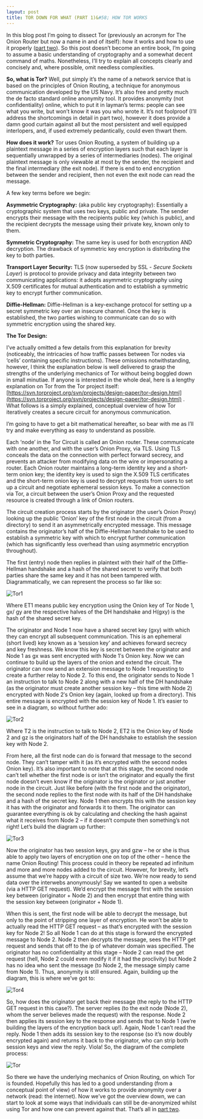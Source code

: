 ```yaml
---
layout: post
title: TOR DOWN FOR WHAT (PART 1)&#58; HOW TOR WORKS
---
```


In this blog post I’m going to dissect Tor (previously an acronym for The Onion Router but now a name in and of itself): how it works and how to use it properly ([part two](/tor-down-for-what-part-two)). So this post doesn’t become an entire book, I’m going to assume a basic understanding of cryptography and a somewhat decent command of maths. Nonetheless, I’ll try to explain all concepts clearly and concisely and, where possible, omit needless complexities.

**So, what is Tor?** Well, put simply it’s the name of a network service that is based on the principles of Onion Routing, a technique for anonymous communication developed by the US Navy. It’s also free and pretty much the de facto standard online anonymity tool. It provides anonymity (not confidentiality) online, which to put it in layman’s terms: people can see what you write, but won’t know it was you who wrote it. It’s not foolproof (I’ll address the shortcomings in detail in part two), however it does provide a damn good curtain against all but the most persistent and well equipped interlopers, and, if used extremely pedantically, could even thwart them.

**How does it work?** Tor uses Onion Routing, a system of building up a plaintext message in a series of encryption layers such that each layer is sequentially unwrapped by a series of intermediaries (nodes). The original plaintext message is only viewable at most by the sender, the recipient and the final intermediary (the exit node). If there is end to end encryption between the sender and recipient, then not even the exit node can read the message.

A few key terms before we begin:

**Asymmetric Cryptography:** (aka public key cryptography): Essentially a cryptographic system that uses two keys, public and private. The sender encrypts their message with the recipients public key (which is public), and the recipient decrypts the message using their private key, known only to them.

**Symmetric Cryptography:** The same key is used for both encryption AND decryption. The drawback of symmetric key encryption is distributing the key to both parties.

**Transport Layer Security:** TLS (now superseded by SSL - *Secure Sockets Layer*) is protocol to provide privacy and data integrity between two communicating applications: it adopts asymmetric cryptography using X.509 certificates for mutual authentication and to establish a symmetric key to encrypt further communication.

**Diffie-Hellman:** Diffie-Hellman is a key-exchange protocol for setting up a secret symmetric key over an insecure channel. Once the key is established, the two parties wishing to communicate can do so with symmetric encryption using the shared key.




**The Tor Design:**

I’ve actually omitted a few details from this explanation for brevity (noticeably, the intricacies of how traffic passes between Tor nodes via ‘cells’ containing specific instructions). These omissions notwithstanding, however, I think the explanation below is well delivered to grasp the strengths of the underlying mechanics of Tor without being boggled down in small minutiae. If anyone is interested in the whole deal, here is a lengthy explanation on Tor from the Tor project itself: [https://svn.torproject.org/svn/projects/design-paper/tor-design.html](https://svn.torproject.org/svn/projects/design-paper/tor-design.html) . What follows is a simply explained, conceptual overview of how Tor iteratively creates a secure circuit for anonymous communication.

I’m going to have to get a bit mathematical hereafter, so bear with me as I’ll try and make everything as easy to understand as possible.

Each ‘node’ in the Tor Circuit is called an Onion router. These communicate with one another, and with the user’s Onion Proxy, via TLS. Using TLS conceals the data on the connection with perfect forward secrecy, and prevents an attacker from modifying data on the wire or impersonating a router. Each Onion router maintains a long-term identity key and a short-term onion key; the identity key is used to sign the X.509 TLS certificates and the short-term onion key is used to decrypt requests from users to set up a circuit and negotiate ephemeral session keys. To make a connection via Tor, a circuit between the user’s Onion Proxy and the requested resource is created through a link of Onion routers.

The circuit creation process starts by the originator (the user’s Onion Proxy) looking up the public ‘Onion’ key of the first node in the circuit (from a directory) to send it an asymmetrically encrypted message. This message contains the originator’s half of the Diffie-Hellman handshake to be used to establish a symmetric key with which to encrypt further communication (which has significantly less overhead than using asymmetric encryption throughout).

The first (entry) node then replies in plaintext with their half of the Diffie-Hellman handshake and a hash of the shared secret to verify that both parties share the same key and it has not been tampered with. Diagrammatically, we can represent the process so far like so:

![Tor1](../../images/Tor1.png)

Where ET1 means public key encryption using the Onion key of Tor Node 1, gx/ gy are the respective halves of the DH handshake and H(gxy) is the hash of the shared secret key.

The originator and Node 1 now have a shared secret key (gxy) with which they can encrypt all subsequent communication. This is an ephemeral (short lived) key known as a ‘session key’ and achieves forward secrecy and key freshness. We know this key is secret between the originator and Node 1 as gx was sent encrypted with Node 1′s Onion key. Now we can continue to build up the layers of the onion and extend the circuit. The originator can now send an extension message to Node 1 requesting to create a further relay to Node 2. To this end, the originator sends to Node 1 an instruction to talk to Node 2 along with a new half of the DH handshake (as the originator must create another session key – this time with Node 2) encrypted with Node 2′s Onion key (again, looked up from a directory). This entire message is encrypted with the session key of Node 1. It’s easier to see in a diagram, so without further ado:

![Tor2](../../images/Tor2.png)

Where T2 is the instruction to talk to Node 2, ET2 is the Onion key of Node 2 and gz is the originators half of the DH handshake to establish the session key with Node 2.

From here, all the first node can do is forward that message to the second node. They can’t tamper with it (as it’s encrypted with the second nodes Onion key). It’s also important to note that at this stage, the second node can’t tell whether the first node is or isn’t the originator and equally the first node doesn’t even know if the originator is the originator or just another node in the circuit. Just like before (with the first node and the originator), the second node replies to the first node with its half of the DH handshake and a hash of the secret key. Node 1 then encrypts this with the session key it has with the originator and forwards it to them. The originator can guarantee everything is ok by calculating and checking the hash against what it receives from Node 2 – if it doesn’t compute then something’s not right! Let’s build the diagram up further:

![Tor3](../../images/Tor3.png)

Now the originator has two session keys, gxy and gzw – he or she is thus able to apply two layers of encryption one on top of the other – hence the name Onion Routing!  This process could in theory be repeated ad infinitum and more and more nodes added to the circuit. However, for brevity, let’s assume that we’re happy with a circuit of size two. We’re now ready to send data over the interwebs anonymously! Say we wanted to open a website (via a HTTP GET request). We’d encrypt the message first with the session key between (originator + Node 2) and then encrypt that entire thing with the session key between (originator + Node 1).

When this is sent, the first node will be able to decrypt the message, but only to the point of stripping one layer of encryption. He won’t be able to actually read the HTTP GET request – as that’s encrypted with the session key for Node 2! So all Node 1 can do at this stage is forward the encrypted message to Node 2. Node 2 then decrypts the message, sees the HTTP get request and sends that off to the ip of whatever domain was specified. The originator has no confidentiality at this stage – Node 2 can read the get request (hell, Node 2 could even modify it if it had the proclivity) but Node 2 has no idea who sent the message (to Node 2, the message simply came from Node 1). Thus, anonymity is still ensured. Again, building up the diagram, this is where we’ve got to:

![Tor4](../../images/Tor4.png)

So, how does the originator get back their message (the reply to the HTTP GET request in this case?). The server replies (to the exit node (Node 2), whom the server believes made the request) with the response. Node 2 then applies its session key to the response and sends that to Node 1 (we’re building the layers of the encryption back up!). Again, Node 1 can’t read the reply. Node 1 then adds its session key to the response (so it’s now doubly encrypted again) and returns it back to the originator, who can strip both session keys and view the reply. Viola! So, the diagram of the complete process:

![Tor](../../images/Tor.png)

So there we have the underlying mechanics of Onion Routing, on which Tor is founded. Hopefully this has led to a good understanding (from a conceptual point of view) of how it works to provide anonymity over a network (read: the internet). Now we’ve got the overview down, we can start to look at some ways that individuals can still be de-anonymized whilst using Tor and how one can prevent against that. That’s all in [part two](/tor-down-for-what-part-two).